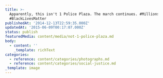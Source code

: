 ```yaml
---
title: >-
  Apparently, this isn't 1 Police Plaza. The march continues. #MillionsMarchNYC
  #BlackLivesMatter
publishedAt: '2014-12-13T22:59:35.000Z'
updatedAt: '2015-06-09T00:17:07.000Z'
status: publish
featuredMedia: content/media/not-1-police-plaza.md
body:
  - content: ''
    _template: richText
categories:
  - reference: content/categories/photographs.md
  - reference: content/categories/social-justice.md
_template: image
---
```



